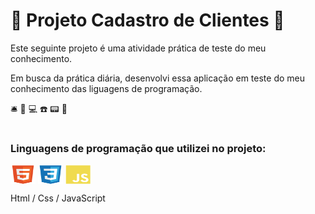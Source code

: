 # 📄 Projeto Cadastro de Clientes 📄
Este seguinte projeto é uma atividade prática de teste do meu conhecimento. 

Em busca da prática diária, desenvolvi essa aplicação em teste do meu conhecimento das liguagens de programação. 

 🛎 🧧 💻 ☎️ 📟 📃

#

### Linguagens de programação que utilizei no projeto:
<img align="center" alt="HTML" height="30" width="40" src="https://raw.githubusercontent.com/devicons/devicon/master/icons/html5/html5-original.svg"> <img align="center" alt="CSS" height="30" width="40" src="https://raw.githubusercontent.com/devicons/devicon/master/icons/css3/css3-original.svg"> <img align="center" alt="Js" height="30" width="40" src="https://raw.githubusercontent.com/devicons/devicon/master/icons/javascript/javascript-plain.svg">

Html / Css / JavaScript
